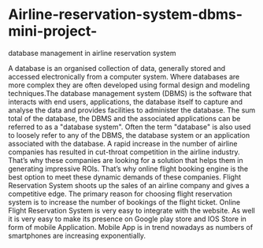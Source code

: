 # Airline-reservation-system-dbms-mini-project-
database management in airline reservation system

A database is an organised collection of data, generally stored and accessed electronically from
a computer system. Where databases are more complex they are often developed using formal
design and modeling techniques.The database management system (DBMS) is the software that
interacts with end users, applications, the database itself to capture and analyse the data and
provides facilities to administer the database. The sum total of the database, the DBMS and the
associated applications can be referred to as a "database system". Often the term "database" is
also used to loosely refer to any of the DBMS, the database system or an application associated
with the database.
A rapid increase in the number of airline companies has resulted in cut-throat competition in the
airline industry. That’s why these companies are looking for a solution that helps them in
generating impressive ROIs. That’s why online flight booking engine is the best option to meet
these dynamic
demands of these companies. Flight Reservation System shoots up the sales of an airline
company and gives a competitive edge. The primary reason for choosing flight reservation
system is to increase the number of bookings of the flight ticket.
Online Flight Reservation System is very easy to integrate with the website. As well it is very
easy to make its presence on Google play store and IOS Store in form of mobile Application.
Mobile App is in trend nowadays as numbers of smartphones are increasing exponentially. 
